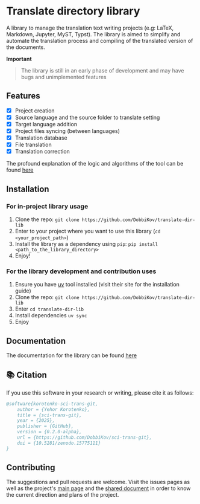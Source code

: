 # Translate directory library
A library to manage the translation text writing projects (e.g: LaTeX,
Markdown, Jupyter, MyST, Typst). The library is aimed to simplify and automate
the translation process and compiling of the translated version of the documents.

**Important**
> The library is still in an early phase of development and may have bugs and unimplemented features

## Features
- [x] Project creation
- [x] Source language and the source folder to translate setting
- [x] Target language addition
- [x] Project files syncing (between languages)
- [x] Translation database
- [x] File translation
- [x] Translation correction

The profound explanation of the logic and algorithms of the tool can be found [here](./docs/tool-profound-explanation.md)

## Installation
### For in-project library usage
1. Clone the repo: `git clone https://github.com/DobbiKov/translate-dir-lib`
2. Enter to your project where you want to use this library (`cd <your_project_path>`)
3. Install the library as a dependency using `pip`: `pip install <path_to_the_library_directory>`
4. Enjoy!

### For the library development and contribution uses
1. Ensure you have [uv](https://docs.astral.sh/uv/#__tabbed_1_1) tool installed
   (visit their site for the installation guide)
2. Clone the repo: `git clone https://github.com/DobbiKov/translate-dir-lib`
3. Enter `cd translate-dir-lib`
4. Install dependencies `uv sync`
5. Enjoy

## Documentation

The documentation for the library can be found [here](./docs/main.md)

## 📚 Citation

If you use this software in your research or writing, please cite it as follows:
```bib
@software{korotenko-sci-trans-git,
    author = {Yehor Korotenko},
    title = {sci-trans-git},
    year = {2025},
    publisher = {GitHub},
    version = {0.2.0-alpha},
    url = {https://github.com/DobbiKov/sci-trans-git},
    doi = {10.5281/zenodo.15775111}
}
```


## Contributing 
The suggestions and pull requests are welcome. Visit the issues pages as well
as the project's [main page](https://github.com/DobbiKov/sci-trans-git) and the
[shared document](https://codimd.math.cnrs.fr/sUW9PQ1tTLWcR98UjLHLpw) in order
to know the current direction and plans of the project.
